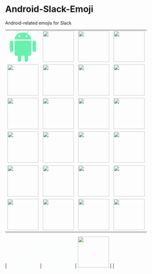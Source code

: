 # Android-Slack-Emoji
Android-related emojis for Slack

|  |  |  |  |
| --- | --- | --- | --- |
| <img src="androidgreen.png" width="100" height="100"> | <img src="androidaqua.png" width="100" height="100"> | <img src="androidblack.png" width="100" height="100"> | <img src="androidblue.png" width="100" height="100"> |
| <img src="androidorange.png" width="100" height="100"> | <img src="androidpink.png" width="100" height="100"> | <img src="androidpride.png" width="100" height="100"> | <img src="androidpurple.png" width="100" height="100">|
| <img src="androidred.png" width="100" height="100"> | <img src="androidgray.png" width="100" height="100"> | <img src="androidyellow.png" width="100" height="100"> | <img src="androidbrown.png" width="100" height="100"> |
| <img src="androidhead.png" width="100" height="100"> | <img src="androidfixer.png" width="100" height="100"> | <img src="androidwave.png" width="100" height="100"> | <img src="androidcelebrate.png" width="100" height="100"> |
| <img src="androidstudio4.png" width="100" height="100"> | <img src="kotlinandroid2.png" width="100" height="100"> | <img src="kotlin.png" width="100" height="100"> | <img src="kotlinandroid.png" width="100" height="100"> |
| <img src="androidtogether.png" width="100" height="100"> | <img src="androidalltogether.png" width="100" height="100"> | <img src="androidstudio3.png" width="100" height="100"> | <img src="togethernotthesame.png" width="100" height="100"> |


| <img src="androidstrobe.gif" width="100" height="100"> | <img src="androidpop.gif" width="100" height="100"> | <img src="androidtogetherparty.gif" width="100" height="100"> | |

